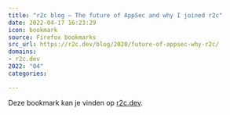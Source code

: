 ```yaml
---
title: "r2c blog — The future of AppSec and why I joined r2c"
date: 2022-04-17 16:23:29
icon: bookmark
source: Firefox bookmarks
src_url: https://r2c.dev/blog/2020/future-of-appsec-why-r2c/
domains:
- r2c.dev
2022: "04"
categories:

---
```

Deze bookmark kan je vinden op [r2c.dev](https://r2c.dev/blog/2020/future-of-appsec-why-r2c/).

